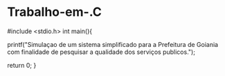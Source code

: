 # Trabalho-em-.C

#include <stdio.h>
int main(){


printf("Simulaçao de um sistema simplificado para a Prefeitura de Goiania com finalidade de pesquisar a qualidade dos serviços publicos.");


return 0;
}
